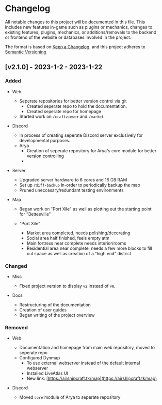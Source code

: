 # Changelog

All notable changes to this project will be documented in this file. This includes new features in-game such as plugins or mechanics, changes to existing features, plugins, mechanics, or additions/removals to the backend or frontend of the website or databases involved in the project. 

The format is based on [Keep a Changelog](https://keepachangelog.com/en/1.0.0/),
and this project adheres to [Semantic Versioning](https://semver.org/spec/v2.0.0.html).

## [v2.1.0] - 2023-1-2 - 2023-1-22
### Added 
- Web
  - Seperate repositories for better version control via git
    - Created seperate repo to hold the documentation.
    - Created seperate repo for homepage
  - Started work on ``/craftviewer`` and ``/market``

- Discord
  - In process of creating seperate Discord server exclusively for developmental purposes.
  - Arya
    - Creation of seperate repository for Arya's core module for better version controlling
    - 

- Server
  - Upgraded server hardware to 6 cores and 16 GB RAM
  - Set up ``rdiff-backup`` in-order to periodically backup the map
  - Pruned uneccesary/redundant testing environments

- Map
  - Began work on "Port Xile" as well as plotting out the starting point for "Bettesville"   
  
  - "Port Xile"
    - Market area completed, needs polishing/decorating
    - Social area half finished, feels empty atm
    - Main fortress near complete needs interior/rooms
    - Residential area near complete, needs a few more blocks to fill out space as well as creation of a "high end" district

### Changed
- Misc
  - Fixed project version to display ``v2`` instead of ``v0``.

- Docs
  - Restructuring of the documentation
  - Creation of user guides
  - Began writing of the project overview

### Removed
- Web
  - Documentation and homepage from main web repository, moved to seperate repo
  - Configured Dynmap 
    - To use external webserver instead of the default internal webserver
    - Installed LiveAtlas UI
    - New link: [https://airshipcraft.tk/map](https://airshipcraft.tk/map)

- Discord
  - Moved ``core`` module of Arya to seperate repository